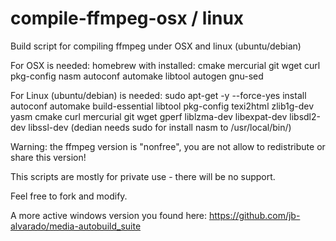 # compile-ffmpeg-osx / linux
Build script for compiling ffmpeg under OSX and linux (ubuntu/debian)

For OSX is needed: homebrew with installed: cmake mercurial git wget curl pkg-config nasm autoconf automake libtool autogen gnu-sed

For Linux (ubuntu/debian) is needed: sudo apt-get -y --force-yes install autoconf automake build-essential libtool pkg-config texi2html zlib1g-dev yasm cmake curl mercurial git wget gperf liblzma-dev libexpat-dev libsdl2-dev libssl-dev (dedian needs sudo for install nasm to /usr/local/bin/)

Warning: the ffmpeg version is "nonfree", you are not allow to redistribute or share this version!

This scripts are mostly for private use - there will be no support.

Feel free to fork and modify.

A more active windows version you found here: https://github.com/jb-alvarado/media-autobuild_suite
